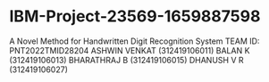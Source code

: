 # IBM-Project-23569-1659887598
A Novel Method for Handwritten Digit Recognition System
TEAM ID: PNT2022TMID28204
ASHWIN VENKAT (312419106011)
BALAN K (312419106013)
BHARATHRAJ B (312419106015)
DHANUSH V R (312419106027)
